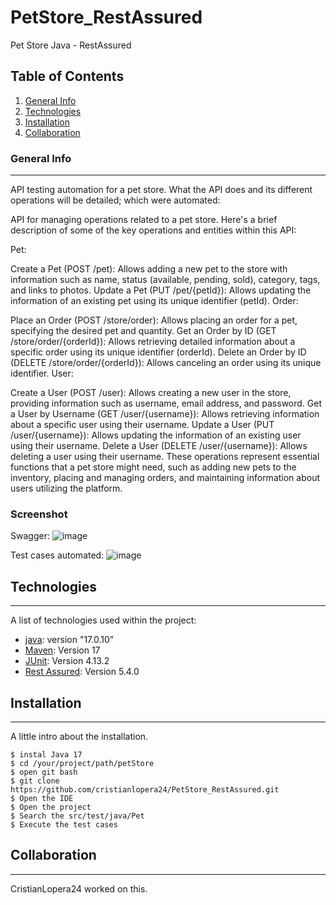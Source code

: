 # PetStore_RestAssured

Pet Store Java - RestAssured

## Table of Contents
1. [General Info](#general-info)
2. [Technologies](#technologies)
3. [Installation](#installation)
4. [Collaboration](#collaboration)

### General Info
***
API testing automation for a pet store.
What the API does and its different operations will be detailed; which were automated:

API for managing operations related to a pet store. Here's a brief description of some of the key operations and entities within this API:

Pet:

Create a Pet (POST /pet): Allows adding a new pet to the store with information such as name, status (available, pending, sold), category, tags, and links to photos.
Update a Pet (PUT /pet/{petId}): Allows updating the information of an existing pet using its unique identifier (petId).
Order:

Place an Order (POST /store/order): Allows placing an order for a pet, specifying the desired pet and quantity.
Get an Order by ID (GET /store/order/{orderId}): Allows retrieving detailed information about a specific order using its unique identifier (orderId).
Delete an Order by ID (DELETE /store/order/{orderId}): Allows canceling an order using its unique identifier.
User:

Create a User (POST /user): Allows creating a new user in the store, providing information such as username, email address, and password.
Get a User by Username (GET /user/{username}): Allows retrieving information about a specific user using their username.
Update a User (PUT /user/{username}): Allows updating the information of an existing user using their username.
Delete a User (DELETE /user/{username}): Allows deleting a user using their username.
These operations represent essential functions that a pet store might need, such as adding new pets to the inventory, placing and managing orders, and maintaining information about users utilizing the platform.

### Screenshot

Swagger: 
![image](https://github.com/cristianlopera24/PetStore_RestAssured/assets/56046255/a0dcbef7-8edd-4728-a538-b4469b21580d)

Test cases automated:
![image](https://github.com/cristianlopera24/PetStore_RestAssured/assets/56046255/9e5ffbb8-857d-420f-a3a2-02fe9cc216fd)



## Technologies
***
A list of technologies used within the project:

* [java]([https://www.cypress.io/](https://www.java.com/es/)): version "17.0.10"
* [Maven]([https://fakerjs.dev/guide/](https://maven.apache.org/download.cgi)): Version 17
* [JUnit](https://junit.org/junit5/): Version 4.13.2
* [Rest Assured](https://rest-assured.io/): Version 5.4.0

## Installation
***
A little intro about the installation. 
```
$ instal Java 17
$ cd /your/project/path/petStore
$ open git bash
$ git clone https://github.com/cristianlopera24/PetStore_RestAssured.git
$ Open the IDE
$ Open the project
$ Search the src/test/java/Pet
$ Execute the test cases
```

## Collaboration
***

CristianLopera24 worked on this.


